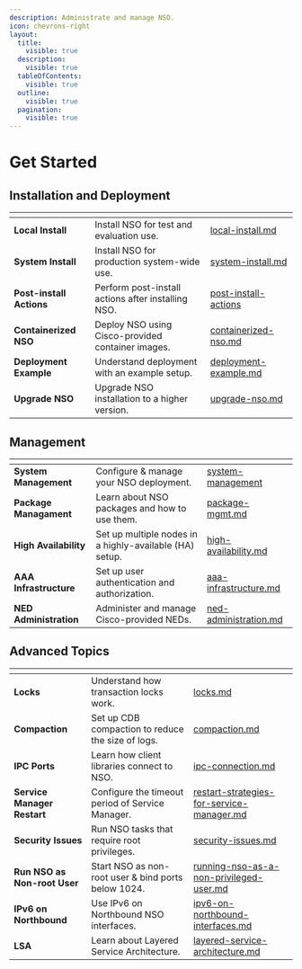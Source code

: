 ```yaml
---
description: Administrate and manage NSO.
icon: chevrons-right
layout:
  title:
    visible: true
  description:
    visible: true
  tableOfContents:
    visible: true
  outline:
    visible: true
  pagination:
    visible: true
---
```


# Get Started

## Installation and Deployment

<table data-view="cards" data-full-width="false"><thead><tr><th></th><th></th><th data-hidden data-card-target data-type="content-ref"></th></tr></thead><tbody><tr><td><strong>Local Install</strong></td><td>Install NSO for test and evaluation use.</td><td><a href="installation-and-deployment/local-install.md">local-install.md</a></td></tr><tr><td><strong>System Install</strong></td><td>Install NSO for production system-wide use.</td><td><a href="installation-and-deployment/system-install.md">system-install.md</a></td></tr><tr><td><strong>Post-install Actions</strong></td><td>Perform post-install actions after installing NSO.</td><td><a href="installation-and-deployment/post-install-actions/">post-install-actions</a></td></tr><tr><td><strong>Containerized NSO</strong></td><td>Deploy NSO using Cisco-provided container images.</td><td><a href="installation-and-deployment/containerized-nso.md">containerized-nso.md</a></td></tr><tr><td><strong>Deployment Example</strong></td><td>Understand deployment with an example setup.</td><td><a href="installation-and-deployment/deployment-example.md">deployment-example.md</a></td></tr><tr><td><strong>Upgrade NSO</strong></td><td>Upgrade NSO installation to a higher version.</td><td><a href="installation-and-deployment/upgrade-nso.md">upgrade-nso.md</a></td></tr></tbody></table>

## Management

<table data-view="cards" data-full-width="false"><thead><tr><th></th><th></th><th data-hidden data-card-target data-type="content-ref"></th></tr></thead><tbody><tr><td><strong>System Management</strong></td><td>Configure &#x26; manage your NSO deployment.</td><td><a href="management/system-management/">system-management</a></td></tr><tr><td><strong>Package Managament</strong></td><td>Learn about NSO packages and how to use them.</td><td><a href="management/package-mgmt.md">package-mgmt.md</a></td></tr><tr><td><strong>High Availability</strong></td><td>Set up multiple nodes in a highly-available (HA) setup.</td><td><a href="management/high-availability.md">high-availability.md</a></td></tr><tr><td><strong>AAA Infrastructure</strong></td><td>Set up user authentication and authorization.</td><td><a href="management/aaa-infrastructure.md">aaa-infrastructure.md</a></td></tr><tr><td><strong>NED Administration</strong></td><td>Administer and manage Cisco-provided NEDs.</td><td><a href="management/ned-administration.md">ned-administration.md</a></td></tr></tbody></table>

## Advanced Topics

<table data-view="cards" data-full-width="false"><thead><tr><th></th><th></th><th data-hidden data-card-target data-type="content-ref"></th></tr></thead><tbody><tr><td><strong>Locks</strong></td><td>Understand how transaction locks work.</td><td><a href="advanced-topics/locks.md">locks.md</a></td></tr><tr><td><strong>Compaction</strong></td><td>Set up CDB compaction to reduce the size of logs.</td><td><a href="advanced-topics/compaction.md">compaction.md</a></td></tr><tr><td><strong>IPC Ports</strong></td><td>Learn how client libraries connect to NSO.</td><td><a href="advanced-topics/ipc-connection.md">ipc-connection.md</a></td></tr><tr><td><strong>Service Manager Restart</strong></td><td>Configure the timeout period of Service Manager.</td><td><a href="advanced-topics/restart-strategies-for-service-manager.md">restart-strategies-for-service-manager.md</a></td></tr><tr><td><strong>Security Issues</strong></td><td>Run NSO tasks that require root privileges.</td><td><a href="advanced-topics/security-issues.md">security-issues.md</a></td></tr><tr><td><strong>Run NSO as Non-root User</strong></td><td>Start NSO as non-root user &#x26; bind ports below 1024.</td><td><a href="advanced-topics/running-nso-as-a-non-privileged-user.md">running-nso-as-a-non-privileged-user.md</a></td></tr><tr><td><strong>IPv6 on Northbound</strong></td><td>Use IPv6 on Northbound NSO interfaces.</td><td><a href="advanced-topics/ipv6-on-northbound-interfaces.md">ipv6-on-northbound-interfaces.md</a></td></tr><tr><td><strong>LSA</strong></td><td>Learn about Layered Service Architecture.</td><td><a href="advanced-topics/layered-service-architecture.md">layered-service-architecture.md</a></td></tr></tbody></table>
